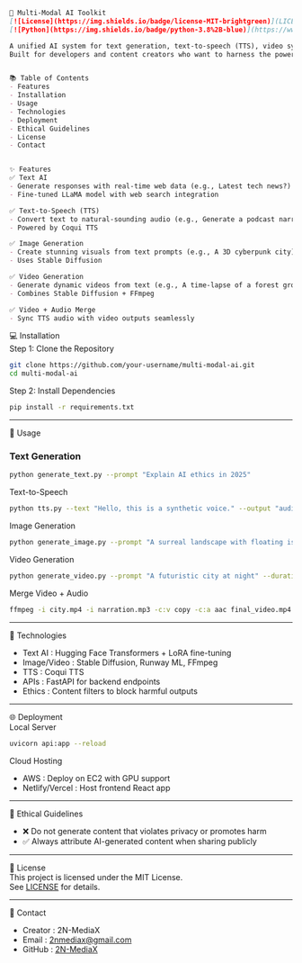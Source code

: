 ```markdown
🚀 Multi-Modal AI Toolkit  
[![License](https://img.shields.io/badge/license-MIT-brightgreen)](LICENSE)   
[![Python](https://img.shields.io/badge/python-3.8%2B-blue)](https://www.python.org/)     

A unified AI system for text generation, text-to-speech (TTS), video synthesis, and image generation.
Built for developers and content creators who want to harness the power of generative AI.  


📚 Table of Contents
- Features 
- Installation  
- Usage  
- Technologies  
- Deployment  
- Ethical Guidelines  
- License  
- Contact  


✨ Features
✅ Text AI  
- Generate responses with real-time web data (e.g., Latest tech news?)  
- Fine-tuned LLaMA model with web search integration  

✅ Text-to-Speech (TTS)  
- Convert text to natural-sounding audio (e.g., Generate a podcast narration)  
- Powered by Coqui TTS  

✅ Image Generation
- Create stunning visuals from text prompts (e.g., A 3D cyberpunk city)  
- Uses Stable Diffusion  

✅ Video Generation  
- Generate dynamic videos from text (e.g., A time-lapse of a forest growing)  
- Combines Stable Diffusion + FFmpeg  

✅ Video + Audio Merge  
- Sync TTS audio with video outputs seamlessly  

``` 
 💻 Installation  
 Step 1: Clone the Repository  
```bash  
git clone https://github.com/your-username/multi-modal-ai.git  
cd multi-modal-ai  
```  

 Step 2: Install Dependencies  
```bash  
pip install -r requirements.txt  
```  

---

 🚀 Usage  
### Text Generation  
```bash  
python generate_text.py --prompt "Explain AI ethics in 2025"  
```  

 Text-to-Speech  
```bash  
python tts.py --text "Hello, this is a synthetic voice." --output "audio.mp3"  
```  

 Image Generation  
```bash  
python generate_image.py --prompt "A surreal landscape with floating islands" --resolution 1024x1024  
```  

 Video Generation  
```bash  
python generate_video.py --prompt "A futuristic city at night" --duration 15  
```  

 Merge Video + Audio  
```bash  
ffmpeg -i city.mp4 -i narration.mp3 -c:v copy -c:a aac final_video.mp4  
```  

---

 🔧 Technologies  
- Text AI : Hugging Face Transformers + LoRA fine-tuning  
- Image/Video : Stable Diffusion, Runway ML, FFmpeg  
- TTS : Coqui TTS  
- APIs : FastAPI for backend endpoints  
- Ethics : Content filters to block harmful outputs  

---

🌐 Deployment  
Local Server  
```bash  
uvicorn api:app --reload    
```  

 Cloud Hosting  
- AWS : Deploy on EC2 with GPU support  
- Netlify/Vercel : Host frontend React app  

---

 📜 Ethical Guidelines  
- ❌ Do not generate content that violates privacy or promotes harm  
- ✅ Always attribute AI-generated content when sharing publicly  

---

 📄 License  
This project is licensed under the MIT License.  
See [LICENSE](LICENSE) for details.  

---

 📧 Contact  
- Creator : 2N-MediaX  
- Email : [2nmediax@gmail.com](mailto:2nmediax@gmail.com)   
- GitHub : [2N-MediaX](https://github.com/2N-MediaX)  
```  
